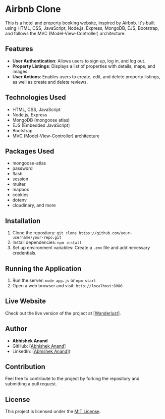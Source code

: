 # Airbnb Clone

This is a hotel and property booking website, inspired by Airbnb. It's built using HTML, CSS, JavaScript, Node.js, Express, MongoDB, EJS, Bootstrap, and follows the MVC (Model-View-Controller) architecture.

## Features

- **User Authentication**: Allows users to sign up, log in, and log out.
- **Property Listings**: Displays a list of properties with details, maps, and images.
- **User Actions**: Enables users to create, edit, and delete property listings, as well as create and delete reviews.

## Technologies Used

- HTML, CSS, JavaScript
- Node.js, Express
- MongoDB (mongoose atlas)
- EJS (Embedded JavaScript)
- Bootstrap
- MVC (Model-View-Controller) architecture

## Packages Used

- mongoose-atlas
- password
- flash
- session
- multer
- mapbox
- cookies
- dotenv
- cloudinary, and more

## Installation

1. Clone the repository: `git clone https://github.com/your-username/your-repo.git`
2. Install dependencies: `npm install`
3. Set up environment variables: Create a `.env` file and add necessary credentials.

## Running the Application

1. Run the server: `node app.js` or `npm start`
2. Open a web browser and visit: `http://localhost:8080`

## Live Website

Check out the live version of the project at [[Wanderlust](https://wanderlust-abhishekanandok.vercel.app/)].

## Author

- **Abhishek Anand**
- GitHub: [[Abhishek Anand](https://github.com/abhishekanandok)]
- LinkedIn: [[Abhishek Anand](https://www.linkedin.com/in/abhishekanandok)])

## Contribution

Feel free to contribute to the project by forking the repository and submitting a pull request.

## License

This project is licensed under the [MIT License](LICENSE).
